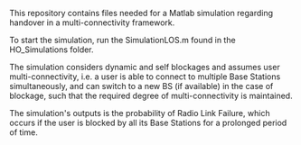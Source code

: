 This repository contains files needed for a Matlab simulation regarding handover in a multi-connectivity framework.

To start the simulation, run the SimulationLOS.m found in the HO_Simulations folder. 

The simulation considers dynamic and self blockages and assumes user multi-connectivity, i.e. a user is able to connect to multiple Base Stations simultaneously, and can switch to a new BS (if available) in the case of blockage, such that the required degree of multi-connectivity is maintained.

The simulation's outputs is the probability of Radio Link Failure, which occurs if the user is blocked by all its Base Stations for a prolonged period of time.
